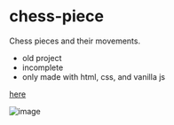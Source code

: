 # chess-piece
Chess pieces and their movements.
- old project
- incomplete
- only made with html, css, and vanilla js

<a href="https://zuruyuu.github.io/chess-piece/">here</a>

![image](https://github.com/user-attachments/assets/0fe4cef4-b166-4290-a0e9-317c1d8c7f29/)
